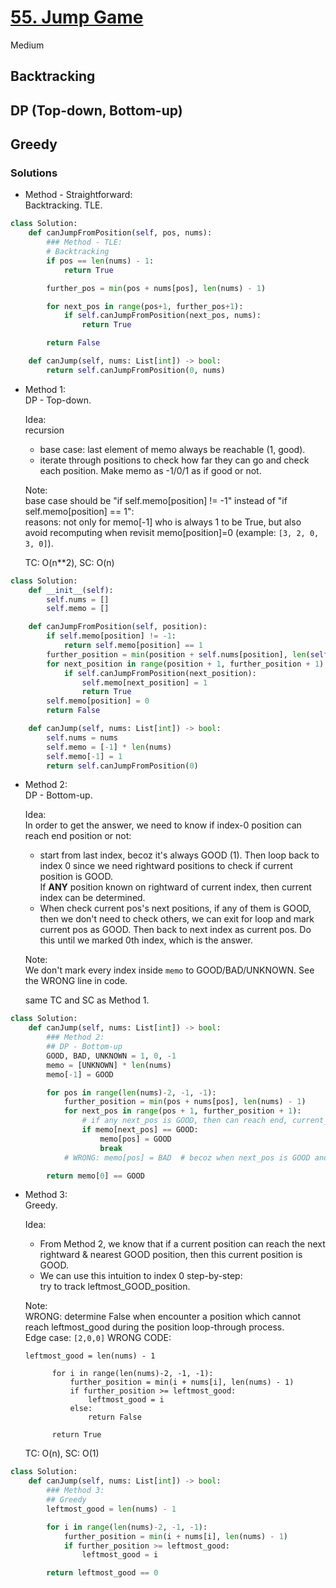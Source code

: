 # [55. Jump Game](https://leetcode.com/problems/jump-game/description/?envType=study-plan-v2&envId=top-interview-150)

Medium

## Backtracking 
## DP (Top-down, Bottom-up)
## Greedy

### Solutions

- Method - Straightforward:\
  Backtracking.
  TLE.
```python
class Solution:
    def canJumpFromPosition(self, pos, nums):
        ### Method - TLE:
        # Backtracking
        if pos == len(nums) - 1:
            return True

        further_pos = min(pos + nums[pos], len(nums) - 1)

        for next_pos in range(pos+1, further_pos+1):
            if self.canJumpFromPosition(next_pos, nums):
                return True

        return False

    def canJump(self, nums: List[int]) -> bool:
        return self.canJumpFromPosition(0, nums)
```

- Method 1:\
  DP - Top-down.
  
  Idea:\
  recursion
  - base case: last element of memo always be reachable (1, good).
  - iterate through positions to check how far they can go and check each position. Make memo as -1/0/1 as if good or not.

  Note:\
  base case should be "if self.memo[position] != -1" instead of "if self.memo[position] == 1":\
  reasons: not only for memo[-1] who is always 1 to be True, but also avoid recomputing when revisit memo[position]=0 (example: `[3, 2, 0, 3, 0]`).
  
  TC: O(n**2), SC: O(n)
  
```python
class Solution:
    def __init__(self):
        self.nums = []
        self.memo = []

    def canJumpFromPosition(self, position):
        if self.memo[position] != -1:
            return self.memo[position] == 1
        further_position = min(position + self.nums[position], len(self.nums)-1)
        for next_position in range(position + 1, further_position + 1):
            if self.canJumpFromPosition(next_position):
                self.memo[next_position] = 1
                return True
        self.memo[position] = 0
        return False

    def canJump(self, nums: List[int]) -> bool:
        self.nums = nums
        self.memo = [-1] * len(nums)
        self.memo[-1] = 1
        return self.canJumpFromPosition(0)
```

- Method 2:\
  DP - Bottom-up.

  Idea:\
  In order to get the answer, we need to know if index-0 position can reach end position or not:
  - start from last index, becoz it's always GOOD (1). Then loop back to index 0 since we need rightward positions to check if current position is GOOD.\
  If **ANY** position known on rightward of current index, then current index can be determined.
  - When check current pos's next positions, if any of them is GOOD, then we don't need to check others, we can exit for loop and mark current pos as GOOD. Then back to next index as current pos. Do this until we marked 0th index, which is the answer.
 
  Note:\
  We don't mark every index inside `memo` to GOOD/BAD/UNKNOWN. See the WRONG line in code.

  same TC and SC as Method 1.
  
```python
class Solution:
    def canJump(self, nums: List[int]) -> bool:
        ### Method 2:
        ## DP - Bottom-up
        GOOD, BAD, UNKNOWN = 1, 0, -1
        memo = [UNKNOWN] * len(nums)
        memo[-1] = GOOD

        for pos in range(len(nums)-2, -1, -1):
            further_position = min(pos + nums[pos], len(nums) - 1)
            for next_pos in range(pos + 1, further_position + 1):
                # if any next_pos is GOOD, then can reach end, current_pos is GOOD, too. so break for loop. if not, loop and check until further_pos.
                if memo[next_pos] == GOOD:
                    memo[pos] = GOOD
                    break
            # WRONG: memo[pos] = BAD  # becoz when next_pos is GOOD and break for loop, this line reassign BAD to pos.

        return memo[0] == GOOD
```

- Method 3:\
  Greedy.

  Idea:
  - From Method 2, we know that if a current position can reach the next rightward & nearest GOOD position, then this current position is GOOD.
  - We can use this intuition to index 0 step-by-step:\
  try to track leftmost_GOOD_position. 

  Note:\
  WRONG: determine False when encounter a position which cannot reach leftmost_good during the position loop-through process.\
  Edge case: `[2,0,0]`
  WRONG CODE:
  ```
  leftmost_good = len(nums) - 1

        for i in range(len(nums)-2, -1, -1):
            further_position = min(i + nums[i], len(nums) - 1)
            if further_position >= leftmost_good:
                leftmost_good = i
            else:
                return False

        return True
  ```

  TC: O(n), SC: O(1)

```python
class Solution:
    def canJump(self, nums: List[int]) -> bool:
        ### Method 3:
        ## Greedy
        leftmost_good = len(nums) - 1

        for i in range(len(nums)-2, -1, -1):
            further_position = min(i + nums[i], len(nums) - 1)
            if further_position >= leftmost_good:
                leftmost_good = i

        return leftmost_good == 0
```

